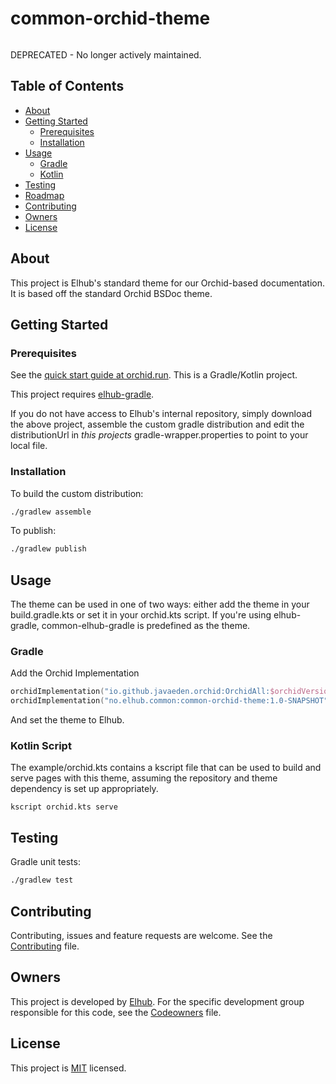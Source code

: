# common-orchid-theme

[<img src="https://img.shields.io/badge/repo-github-blue" alt=""/>](https://github.com/elhub/common-orchid-theme)

DEPRECATED - No longer actively maintained.

## Table of Contents

* [About](#about)
* [Getting Started](#getting-started)
  * [Prerequisites](#prerequisites)
  * [Installation](#installation)
* [Usage](#usage)
  * [Gradle](#gradle)
  * [Kotlin](#kotlin-script)
* [Testing](#testing)
* [Roadmap](#roadmap)
* [Contributing](#contributing)
* [Owners](#owners)
* [License](#license)


## About

This project is Elhub's standard theme for our Orchid-based documentation. It is based off the standard Orchid BSDoc theme.

## Getting Started

### Prerequisites

See the [quick start guide at orchid.run](https://orchid.run/wiki/user-manual/getting-started/quickstart). This is a
Gradle/Kotlin project.

This project requires [elhub-gradle](https://github.com/elhub/common-elhub-gradle).

If you do not have access to Elhub's internal repository, simply download the above project, assemble the custom gradle
distribution and edit the distributionUrl in _this projects_ gradle-wrapper.properties to point to your local file. 

### Installation

To build the custom distribution:

```sh
./gradlew assemble
```

To publish:
```sh
./gradlew publish
```

## Usage

The theme can be used in one of two ways: either add the theme in your build.gradle.kts or set it in your orchid.kts
script. If you're using elhub-gradle, common-elhub-gradle is predefined as the theme.

### Gradle

Add the Orchid Implementation 

```kotlin
orchidImplementation("io.github.javaeden.orchid:OrchidAll:$orchidVersion")
orchidImplementation("no.elhub.common:common-orchid-theme:1.0-SNAPSHOT")
```

And set the theme to Elhub.

### Kotlin Script

The example/orchid.kts contains a kscript file that can be used to build and serve pages with this theme,
assuming the repository and theme dependency is set up appropriately.

    kscript orchid.kts serve 

## Testing

Gradle unit tests:

```sh
./gradlew test
```

## Contributing

Contributing, issues and feature requests are welcome. See the 
[Contributing](https://github.com/elhub/common-orchid-theme/blob/main/CONTRIBUTING.md) file.

## Owners

This project is developed by [Elhub](https://wwww.elhub.no). For the specific development group responsible for this
code, see the [Codeowners](https://github.com/elhub/common-orchid-theme/blob/main/CODEOWNERS) file.

## License

This project is [MIT](https://github.com/elhub/common-orchid-theme/blob/main/LICENSE.md) licensed.

